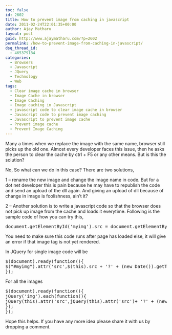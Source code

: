 ```yaml
---
toc: false
id: 2602
title: How to prevent image from caching in javascript
date: 2011-02-24T22:01:35+00:00
author: Ajay Matharu
layout: post
guid: http://www.ajaymatharu.com/?p=2602
permalink: /how-to-prevent-image-from-caching-in-javascript/
dsq_thread_id:
  - 465379184
categories:
  - Browsers
  - Javascript
  - JQuery
  - Technology
  - Web
tags:
  - Clear image cache in browser
  - Image Cache in browser
  - Image Caching
  - Image caching in Javascript
  - javascript code to clear image cache in browser
  - Javascript code to prevent image caching
  - Javascript to prevent image cache
  - Prevent image cache
  - Prevent Image Caching
---
```

Many a times when we replace the image with the same name, browser still picks up the old one. Almost every developer faces this issue, then he asks the person to clear the cache by ctrl + F5 or any other means. But is this the solution?

No, So what can we do in this case? There are two solutions,

1 &#8211; rename the new image and change the image name in code. But for a dot net developer this is pain because he may have to republish the code and send an upload of the dll again. And giving an upload of dll because of change in image is foolishness, ain&#8217;t it?

2 &#8211; Another solution is to write a javascript code so that the browser does not pick up image from the cache and loads it everytime. Following is the sample code of how you can try this,

<pre name="code" class="javascript">document.getElementById('myimg').src = document.getElementById('myimd').src + '?' + (new Date()).getTime();
</pre>

You need to make sure this code runs after page has loaded else, it will give an error if that image tag is not yet rendered.

In JQuery for single image code will be

<pre name="code" class="javascript">$(document).ready(function(){
$("#myimg").attr('src',$(this).src + '?' + (new Date()).getTime());
});
</pre>

For all the images 

<pre name="code" class="javascript">$(document).ready(function(){
jQuery('img').each(function(){
jQuery(this).attr('src',jQuery(this).attr('src')+ '?' + (new Date()).getTime());
});
});
</pre>

Hope this helps. If you have any more idea please share it with us by dropping a comment.
